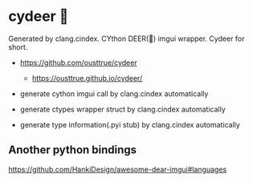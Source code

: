 # cydeer 🦌

Generated by clang.cindex. CYthon DEER(🦌) imgui wrapper.
Cydeer for short.

* <https://github.com/ousttrue/cydeer>
    * <https://ousttrue.github.io/cydeer/>

* generate cython imgui call by clang.cindex automatically
* generate ctypes wrapper struct by clang.cindex automatically
* generate type information(.pyi stub) by clang.cindex automatically

## Another python bindings

<https://github.com/HankiDesign/awesome-dear-imgui#languages>
